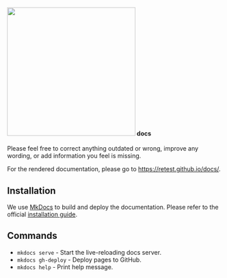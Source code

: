 #### <img src="https://assets.retest.org/retest/ci/logos/retest-wordmark-screen.svg" width="300"/></a> docs
Please feel free to correct anything outdated or wrong, improve any wording, or add information you feel is missing.

For the rendered documentation, please go to https://retest.github.io/docs/.

## Installation

We use [MkDocs](https://mkdocs.org/) to build and deploy the documentation. Please refer to the official [installation guide](https://www.mkdocs.org/#installation).

## Commands

* `mkdocs serve` - Start the live-reloading docs server.
* `mkdocs gh-deploy` - Deploy pages to GitHub.
* `mkdocs help` - Print help message.
